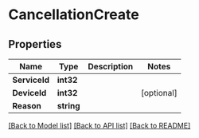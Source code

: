 # CancellationCreate

## Properties

Name | Type | Description | Notes
------------ | ------------- | ------------- | -------------
**ServiceId** | **int32** |  | 
**DeviceId** | **int32** |  | [optional] 
**Reason** | **string** |  | 

[[Back to Model list]](../README.md#documentation-for-models) [[Back to API list]](../README.md#documentation-for-api-endpoints) [[Back to README]](../README.md)


